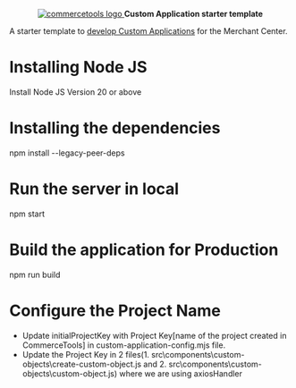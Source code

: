 <p align="center">
  <a href="https://commercetools.com/">
    <img alt="commercetools logo" src="https://unpkg.com/@commercetools-frontend/assets/logos/commercetools_primary-logo_horizontal_RGB.png">
  </a>
  <b>Custom Application starter template</b>
</p>

A starter template to [develop Custom Applications](https://docs.commercetools.com/merchant-center-customizations/custom-applications) for the Merchant Center.

# Installing Node JS

Install Node JS Version 20 or above

# Installing the dependencies

npm install --legacy-peer-deps

# Run the server in local

npm start

# Build the application for Production

npm run build

# Configure the Project Name

- Update initialProjectKey with Project Key[name of the project created in CommerceTools] in custom-application-config.mjs file.
- Update the Project Key in 2 files(1. src\components\custom-objects\create-custom-object.js and 2. src\components\custom-objects\custom-object.js) where we are using axiosHandler
